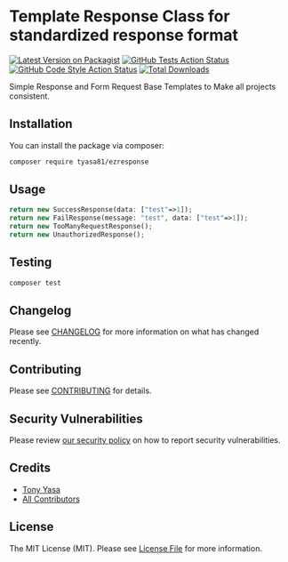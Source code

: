 # Template Response Class for standardized response format

[![Latest Version on Packagist](https://img.shields.io/packagist/v/tyasa81/ezresponse.svg?style=flat-square)](https://packagist.org/packages/tyasa81/ezresponse)
[![GitHub Tests Action Status](https://img.shields.io/github/actions/workflow/status/tyasa81/ezresponse/run-tests.yml?branch=main&label=tests&style=flat-square)](https://github.com/tyasa81/ezresponse/actions?query=workflow%3Arun-tests+branch%3Amain)
[![GitHub Code Style Action Status](https://img.shields.io/github/actions/workflow/status/tyasa81/ezresponse/fix-php-code-style-issues.yml?branch=main&label=code%20style&style=flat-square)](https://github.com/tyasa81/ezresponse/actions?query=workflow%3A"Fix+PHP+code+style+issues"+branch%3Amain)
[![Total Downloads](https://img.shields.io/packagist/dt/tyasa81/ezresponse.svg?style=flat-square)](https://packagist.org/packages/tyasa81/ezresponse)

Simple Response and Form Request Base Templates to Make all projects consistent.

## Installation

You can install the package via composer:

```bash
composer require tyasa81/ezresponse
```

## Usage

```php
return new SuccessResponse(data: ["test"=>1]);
return new FailResponse(message: "test", data: ["test"=>1]);
return new TooManyRequestResponse();
return new UnauthorizedResponse();
```

## Testing

```bash
composer test
```

## Changelog

Please see [CHANGELOG](CHANGELOG.md) for more information on what has changed recently.

## Contributing

Please see [CONTRIBUTING](CONTRIBUTING.md) for details.

## Security Vulnerabilities

Please review [our security policy](../../security/policy) on how to report security vulnerabilities.

## Credits

- [Tony Yasa](https://github.com/tyasa81)
- [All Contributors](../../contributors)

## License

The MIT License (MIT). Please see [License File](LICENSE.md) for more information.
